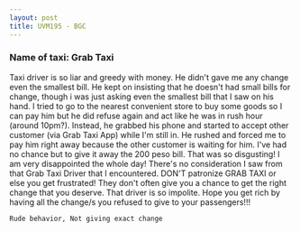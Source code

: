```yaml
---
layout: post
title: UVM195 - BGC 
---
```


### Name of taxi: Grab Taxi 

Taxi driver is so liar and greedy with money. He didn't gave me any change even the smallest bill. He kept on insisting that he doesn't had small bills for change, though i was just asking even the smallest bill that I saw on his hand. I tried to go to the nearest convenient store to buy some goods so I can pay him but he did refuse again and act like he was in rush hour (around 10pm?). Instead, he grabbed his phone and started to accept other customer (via Grab Taxi App) while I'm still in. He rushed and forced me to pay him right away because the other customer is waiting for him. I've had no chance but to give it away the 200 peso bill. That was so disgusting! I am very disappointed the whole day! There's no consideration I saw from that Grab Taxi Driver that I encountered. DON'T patronize GRAB TAXI or else you get frustrated! They don't often give you a chance to get the right change that you deserve. That driver is so impolite. Hope you get rich by having all the change/s you refused to give to your passengers!!!

```Rude behavior, Not giving exact change```
